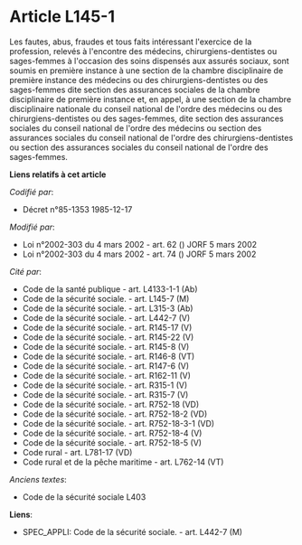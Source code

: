 # Article L145-1

Les fautes, abus, fraudes et tous faits intéressant l'exercice de la profession, relevés à l'encontre des médecins,
chirurgiens-dentistes ou sages-femmes à l'occasion des soins dispensés aux assurés sociaux, sont soumis en première instance
à une section de la chambre disciplinaire de première instance des médecins ou des chirurgiens-dentistes ou des sages-femmes
dite section des assurances sociales de la chambre disciplinaire de première instance et, en appel, à une section de la
chambre disciplinaire nationale du conseil national de l'ordre des médecins ou des chirurgiens-dentistes ou des sages-femmes,
dite section des assurances sociales du conseil national de l'ordre des médecins ou section des assurances sociales du
conseil national de l'ordre des chirurgiens-dentistes ou section des assurances sociales du conseil national de l'ordre des
sages-femmes.

**Liens relatifs à cet article**

_Codifié par_:

  - Décret n°85-1353 1985-12-17

_Modifié par_:

  - Loi n°2002-303 du 4 mars 2002 - art. 62 () JORF 5 mars 2002
  - Loi n°2002-303 du 4 mars 2002 - art. 74 () JORF 5 mars 2002

_Cité par_:

  - Code de la santé publique - art. L4133-1-1 (Ab)
  - Code de la sécurité sociale. - art. L145-7 (M)
  - Code de la sécurité sociale. - art. L315-3 (Ab)
  - Code de la sécurité sociale. - art. L442-7 (V)
  - Code de la sécurité sociale. - art. R145-17 (V)
  - Code de la sécurité sociale. - art. R145-22 (V)
  - Code de la sécurité sociale. - art. R145-8 (V)
  - Code de la sécurité sociale. - art. R146-8 (VT)
  - Code de la sécurité sociale. - art. R147-6 (V)
  - Code de la sécurité sociale. - art. R162-11 (V)
  - Code de la sécurité sociale. - art. R315-1 (V)
  - Code de la sécurité sociale. - art. R315-7 (V)
  - Code de la sécurité sociale. - art. R752-18 (VD)
  - Code de la sécurité sociale. - art. R752-18-2 (VD)
  - Code de la sécurité sociale. - art. R752-18-3-1 (VD)
  - Code de la sécurité sociale. - art. R752-18-4 (V)
  - Code de la sécurité sociale. - art. R752-18-5 (V)
  - Code rural - art. L781-17 (VD)
  - Code rural et de la pêche maritime - art. L762-14 (VT)

_Anciens textes_:

  - Code de la sécurité sociale L403

**Liens**:

  - SPEC_APPLI: Code de la sécurité sociale. - art. L442-7 (M)
